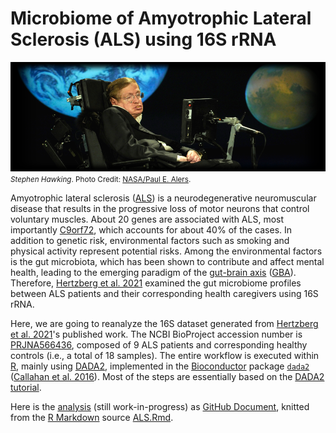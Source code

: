 # Microbiome of Amyotrophic Lateral Sclerosis (ALS) using 16S rRNA

![Stephen Hawking](images/stephen_hawking.png)
<small>*Stephen Hawking*. Photo Credit: [NASA/Paul E. Alers](https://flic.kr/p/6h1t6B).</small>

Amyotrophic lateral sclerosis ([ALS](https://en.wikipedia.org/wiki/Amyotrophic_lateral_sclerosis)) is a neurodegenerative neuromuscular disease that results in the progressive loss of motor neurons that control voluntary muscles. About 20 genes are associated with ALS, most importantly [C9orf72](https://en.wikipedia.org/wiki/C9orf72), which accounts for about 40% of the cases. In addition to genetic risk, environmental factors such as smoking and physical activity represent potential risks. Among the environmental factors is the gut microbiota, which has been shown to contribute and affect mental health, leading to the emerging paradigm of the [gut-brain axis](https://en.wikipedia.org/wiki/Gut%E2%80%93brain_axis) ([GBA](https://en.wikipedia.org/wiki/Gut%E2%80%93brain_axis)). Therefore, [Hertzberg et al. 2021](https://pubmed.ncbi.nlm.nih.gov/33818222/) examined the gut microbiome profiles between ALS patients and their corresponding health caregivers using 16S rRNA.

Here, we are going to reanalyze the 16S dataset generated from [Hertzberg et al. 2021](https://pubmed.ncbi.nlm.nih.gov/33818222/)'s published work. The NCBI BioProject accession number is [PRJNA566436](https://www.ncbi.nlm.nih.gov/bioproject/PRJNA566436), composed of 9 ALS patients and corresponding healthy controls (i.e., a total of 18 samples). The entire workflow is executed within [R](https://www.r-project.org/), mainly using [DADA2](https://github.com/benjjneb/dada2), implemented in the [Bioconductor](https://www.bioconductor.org/) package [`dada2`](https://www.bioconductor.org/packages/release/bioc/html/dada2.html) ([Callahan et al. 2016](https://pubmed.ncbi.nlm.nih.gov/27214047/)). Most of the steps are essentially based on the [DADA2 tutorial](https://benjjneb.github.io/dada2/tutorial.html).

Here is the [analysis](ALS.md) (still work-in-progress) as [GitHub Document](https://rmarkdown.rstudio.com/github_document_format.html), knitted from the [R Markdown](https://rmarkdown.rstudio.com/) source [ALS.Rmd](ALS.Rmd).
